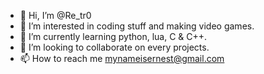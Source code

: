 - 👋 Hi, I’m @Re_tr0
- 👀 I’m interested in coding stuff and making video games.
- 🌱 I’m currently learning python, lua, C & C++.
- 💞️ I’m looking to collaborate on every projects.
- 📫 How to reach me mynameisernest@gmail.com 

<!---
EbD75/EbD75 is a ✨ special ✨ repository because its `README.md` (this file) appears on your GitHub profile.
You can click the Preview link to take a look at your changes.
--->

